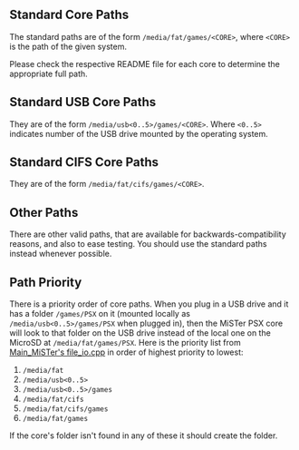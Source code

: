 ## Standard Core Paths

The standard paths are of the form `/media/fat/games/<CORE>`, where `<CORE>` is the path of the given system. 

Please check the respective README file for each core to determine the appropriate full path.

## Standard USB Core Paths

They are of the form `/media/usb<0..5>/games/<CORE>`. Where `<0..5>` indicates number of the USB drive mounted by the operating system.

## Standard CIFS Core Paths

They are of the form `/media/fat/cifs/games/<CORE>`.

## Other Paths

There are other valid paths, that are available for backwards-compatibility reasons, and also to ease testing. You should use the standard paths instead whenever possible.

## Path Priority

There is a priority order of core paths. When you plug in a USB drive and it has a folder `/games/PSX` on it (mounted locally as `/media/usb<0..5>/games/PSX` when plugged in), then the MiSTer PSX core will look to that folder on the USB drive instead of the local one on the MicroSD at `/media/fat/games/PSX`. Here is the priority list from [Main_MiSTer's file_io.cpp](https://github.com/MiSTer-devel/Main_MiSTer/blob/master/file_io.cpp#L922) in order of highest priority to lowest:

1. `/media/fat`
2. `/media/usb<0..5>`
3. `/media/usb<0..5>/games`
4. `/media/fat/cifs`
5. `/media/fat/cifs/games`
6. `/media/fat/games`

If the core's folder isn't found in any of these it should create the folder.